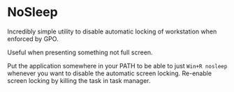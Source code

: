 # NoSleep
Incredibly simple utility to disable automatic locking of workstation when enforced by GPO. 

Useful when presenting something not full screen.

Put the application somewhere in your PATH to be able to just `Win+R nosleep` whenever you want to disable the automatic screen locking. Re-enable screen locking by killing the task in task manager.
